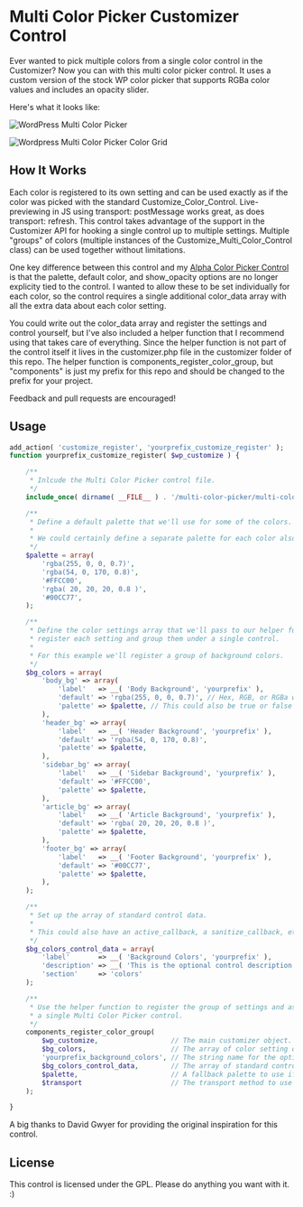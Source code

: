 # Multi Color Picker Customizer Control #

Ever wanted to pick multiple colors from a single color control in the Customizer? Now you can with this multi color picker control. It uses a custom version of the stock WP color picker that supports RGBa color values and includes an opacity slider.

Here's what it looks like:

![WordPress Multi Color Picker](https://github.com/BraadMartin/components/blob/master/demos/multi-color-picker.gif)

![Wordpress Multi Color Picker Color Grid](https://github.com/BraadMartin/components/blob/master/demos/multi-color-picker-grid.png)

## How It Works ##

Each color is registered to its own setting and can be used exactly as if the color was picked with the standard Customize_Color_Control. Live-previewing in JS using transport: postMessage works great, as does transport: refresh. This control takes advantage of the support in the Customizer API for hooking a single control up to multiple settings. Multiple "groups" of colors (multiple instances of the Customize_Multi_Color_Control class) can be used together without limitations.

One key difference between this control and my [Alpha Color Picker Control](https://github.com/BraadMartin/components/tree/master/customizer/alpha-color-picker) is that the palette, default color, and show_opacity options are no longer explicity tied to the control. I wanted to allow these to be set individually for each color, so the control requires a single additional color_data array with all the extra data about each color setting.

You could write out the color_data array and register the settings and control yourself, but I've also included a helper function that I recommend using that takes care of everything. Since the helper function is not part of the control itself it lives in the customizer.php file in the customizer folder of this repo. The helper function is components_register_color_group, but "components" is just my prefix for this repo and should be changed to the prefix for your project.

Feedback and pull requests are encouraged!

## Usage ##

```php
add_action( 'customize_register', 'yourprefix_customize_register' );
function yourprefix_customize_register( $wp_customize ) {

	/**
	 * Inlcude the Multi Color Picker control file.
	 */
	include_once( dirname( __FILE__ ) . '/multi-color-picker/multi-color-picker.php' );

	/**
	 * Define a default palette that we'll use for some of the colors.
	 *
	 * We could certainly define a separate palette for each color also.
	 */
	$palette = array(
		'rgba(255, 0, 0, 0.7)',
		'rgba(54, 0, 170, 0.8)',
		'#FFCC00',
		'rgba( 20, 20, 20, 0.8 )',
		'#00CC77',
	);

	/**
	 * Define the color settings array that we'll pass to our helper function to
	 * register each setting and group them under a single control.
	 *
	 * For this example we'll register a group of background colors.
	 */
	$bg_colors = array(
		'body_bg' => array(
			'label'   => __( 'Body Background', 'yourprefix' ),
			'default' => 'rgba(255, 0, 0, 0.7)', // Hex, RGB, or RGBa works here
			'palette' => $palette, // This could also be true or false
		),
		'header_bg' => array(
			'label'   => __( 'Header Background', 'yourprefix' ),
			'default' => 'rgba(54, 0, 170, 0.8)',
			'palette' => $palette,
		),
		'sidebar_bg' => array(
			'label'   => __( 'Sidebar Background', 'yourprefix' ),
			'default' => '#FFCC00',
			'palette' => $palette,
		),
		'article_bg' => array(
			'label'   => __( 'Article Background', 'yourprefix' ),
			'default' => 'rgba( 20, 20, 20, 0.8 )',
			'palette' => $palette,
		),
		'footer_bg' => array(
			'label'   => __( 'Footer Background', 'yourprefix' ),
			'default' => '#00CC77',
			'palette' => $palette,
		),
	);

	/**
	 * Set up the array of standard control data.
	 *
	 * This could also have an active_callback, a sanitize_callback, etc.
	 */
	$bg_colors_control_data = array(
		'label'       => __( 'Background Colors', 'yourprefix' ),
		'description' => __( 'This is the optional control description.', 'yourprefix' ),
		'section'     => 'colors'
	);

	/**
	 * Use the helper function to register the group of settings and associate them with
	 * a single Multi Color Picker control.
	 */
	components_register_color_group(
		$wp_customize,                  // The main customizer object.
		$bg_colors,                     // The array of color setting data for this group.
		'yourprefix_background_colors', // The string name for the option to use.
		$bg_colors_control_data,        // The array of standard control data.
		$palette,                       // A fallback palette to use if none is specified in the color setting data.
		$transport                      // The transport method to use for the setting group.
	);

}
```

A big thanks to David Gwyer for providing the original inspiration for this control.

## License ##

This control is licensed under the GPL. Please do anything you want with it. :)
